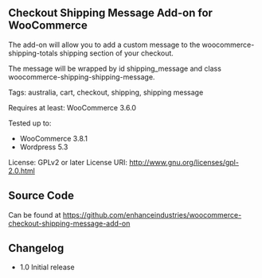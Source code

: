 ## Checkout Shipping Message Add-on for WooCommerce 

The add-on will allow you to add a custom message to the woocommerce-shipping-totals shipping section of your checkout.

The message will be wrapped by id shipping_message and class woocommerce-shipping-shipping-message.


Tags:  australia,  cart, checkout, shipping, shipping message

Requires at least: WooCommerce 3.6.0

Tested up to: 
* WooCommerce 3.8.1
* Wordpress 5.3

License: GPLv2 or later
License URI: http://www.gnu.org/licenses/gpl-2.0.html

## Source Code
Can be found at https://github.com/enhanceindustries/woocommerce-checkout-shipping-message-add-on

## Changelog

- 1.0
  Initial release

